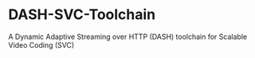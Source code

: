 DASH-SVC-Toolchain
==================

A Dynamic Adaptive Streaming over HTTP (DASH) toolchain for Scalable Video Coding (SVC)
